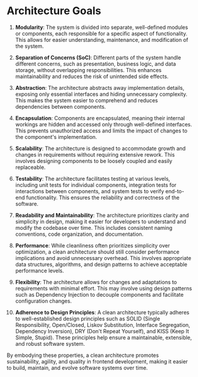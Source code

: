 # Architecture Goals


1. **Modularity**: The system is divided into separate, well-defined modules or components, each responsible for a specific aspect of functionality. This allows for easier understanding, maintenance, and modification of the system.

2. **Separation of Concerns (SoC)**: Different parts of the system handle different concerns, such as presentation, business logic, and data storage, without overlapping responsibilities. This enhances maintainability and reduces the risk of unintended side effects.

3. **Abstraction**: The architecture abstracts away implementation details, exposing only essential interfaces and hiding unnecessary complexity. This makes the system easier to comprehend and reduces dependencies between components.

4. **Encapsulation**: Components are encapsulated, meaning their internal workings are hidden and accessed only through well-defined interfaces. This prevents unauthorized access and limits the impact of changes to the component's implementation.

5. **Scalability**: The architecture is designed to accommodate growth and changes in requirements without requiring extensive rework. This involves designing components to be loosely coupled and easily replaceable.

6. **Testability**: The architecture facilitates testing at various levels, including unit tests for individual components, integration tests for interactions between components, and system tests to verify end-to-end functionality. This ensures the reliability and correctness of the software.

7. **Readability and Maintainability**: The architecture prioritizes clarity and simplicity in design, making it easier for developers to understand and modify the codebase over time. This includes consistent naming conventions, code organization, and documentation.

8. **Performance**: While cleanliness often prioritizes simplicity over optimization, a clean architecture should still consider performance implications and avoid unnecessary overhead. This involves appropriate data structures, algorithms, and design patterns to achieve acceptable performance levels.

9. **Flexibility**: The architecture allows for changes and adaptations to requirements with minimal effort. This may involve using design patterns such as Dependency Injection to decouple components and facilitate configuration changes.

10. **Adherence to Design Principles**: A clean architecture typically adheres to well-established design principles such as SOLID (Single Responsibility, Open/Closed, Liskov Substitution, Interface Segregation, Dependency Inversion), DRY (Don't Repeat Yourself), and KISS (Keep It Simple, Stupid). These principles help ensure a maintainable, extensible, and robust software system.

By embodying these properties, a clean architecture promotes sustainability, agility, and quality in frontend development, making it easier to build, maintain, and evolve software systems over time.
